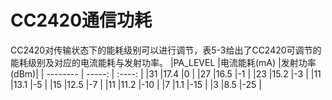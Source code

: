 # CC2420通信功耗
CC2420对传输状态下的能耗级别可以进行调节，表5-3给出了CC2420可调节的能耗级别及对应的电流能耗与发射功率。
|PA_LEVEL	|电流能耗(mA)	|发射功率(dBm)|
| --------   | -----:   | :----: |
|31	|17.4	|0   |
|27	|16.5	|-1   |
|23	|15.2	|-3   |
|11	|13.1	|-5   |
|15	|12.5	|-7   |
|11	|11.2	|-10   |
|7	|1.1	|-15   |
|3	|8.5	|-25   |
